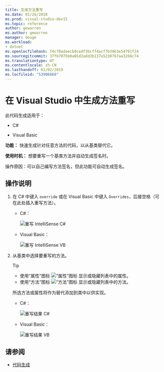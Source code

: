 ```yaml
---
title: 生成方法重写
ms.date: 01/26/2018
ms.prod: visual-studio-dev15
ms.topic: reference
author: gewarren
ms.author: gewarren
manager: douge
ms.workload:
- dotnet
ms.openlocfilehash: f4c78edaecb9cedf3bcff4acf7b39b3e54701f24
ms.sourcegitcommit: 37fb7075b0a65d2add3b137a5230767aa3266c74
ms.translationtype: HT
ms.contentlocale: zh-CN
ms.lasthandoff: 01/02/2019
ms.locfileid: "53906860"
---
```

# <a name="generate-an-override-in-visual-studio"></a>在 Visual Studio 中生成方法重写

此代码生成适用于：

- C#

- Visual Basic

**功能：** 快速生成针对任意方法的代码，以从基类替代它。

**使用时机：** 想要重写一个基类方法并自动生成签名时。

操作原因：可以自己编写方法签名，但此功能可自动生成签名。

## <a name="how-to"></a>操作说明

1. 在 C# 中键入 `override` 或在 Visual Basic 中键入 `Overrides`，后接空格（可在此处插入重写方法）。

   - C#：

      ![重写 IntelliSense C#](media/override-intellisense-cs.png)

   - Visual Basic：

      ![重写 IntelliSense VB](media/override-intellisense-vb.png)

2. 从基类中选择要重写的方法。

   > [!TIP]
   > - 使用“属性”图标 ![“属性”图标](media/override-property-cs.png) 显示或隐藏列表中的属性。
   > - 使用“方法”图标 ![“方法”图标](media/override-method-cs.png) 显示或隐藏列表中的方法。

   所选方法或属性将作为替代添加到类中以供实现。

   - C#：

       ![重写结果 C#](media/override-result-cs.png)

   - Visual Basic：

       ![重写结果 VB](media/override-result-vb.png)

## <a name="see-also"></a>请参阅

- [代码生成](../code-generation-in-visual-studio.md)